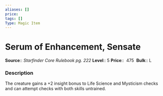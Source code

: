 ```yaml
---
aliases: []
price:  
tags: []
Type: Magic Item
---
```


# Serum of Enhancement, Sensate

**Source**:: _Starfinder Core Rulebook pg. 222_
**Level**:: 5
**Price**::  475 
**Bulk**:: L

### Description

The creature gains a +2 insight bonus to Life Science and Mysticism checks and can attempt checks with both skills untrained.
